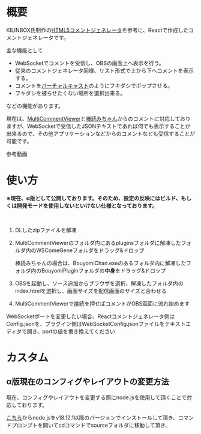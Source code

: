# 概要
KILINBOX氏制作の[HTML5コメントジェネレータ](https://www.kilinbox.net/2016/01/HCG.html)を参考に、Reactで作成したコメントジェネレータです。

主な機能として

- WebSocketでコメントを受信し、OBSの画面上へ表示を行う。
- 従来のコメントジェネレータ同様、リスト形式で上から下へコメントを表示する。
- コメントを[バーチャルキャスト](https://virtualcast.jp/)のようにフキダシでポップさせる。
- フキダシを被らせたくない場所を選択出来る。

などの機能があります。

現在は、[MultiCommentViewer](https://ryu-s.github.io/app/multicommentviewer)と[棒読みちゃん](https://chi.usamimi.info/Program/Application/BouyomiChan/)からのコメントに対応しておりますが、WebSocketで受信したJSONテキストであれば何でも表示することが出来るので、その他アプリケーションなどからのコメントなども受信することが可能です。

参考動画

# 使い方
**※現在、α版として公開しております。そのため、設定の反映にはビルド、もしくは開発モードを使用しないといけない仕様となっております。**

<br>

1. DLしたzipファイルを解凍
2. MultiCommentViewerのフォルダ内にあるpluginsフォルダに解凍したフォルダ内のWSComeGeneフォルダをドラッグ&ドロップ

    棒読みちゃんの場合は、BouyomiChan.exeのあるフォルダ内に解凍したフォルダ内のBouyomiPluginフォルダの**中身**をドラッグ&ドロップ
3. OBSを起動し、ソース追加からブラウザを選択、解凍したフォルダ内のindex.htmlを選択し、画面サイズを配信画面のサイズと合わせる
4. MultiCommentViewerで接続を押せばコメントがOBS画面に流れ始めます

WebSocketポートを変更したい場合、Reactコメントジェネレータ側はConfig.jsonを、プラグイン側はWebSocketConfig.jsonファイルをテキストエディタで開き、portの値を書き換えてください

# カスタム
## α版現在のコンフィグやレイアウトの変更方法
現在、コンフィグやレイアウトを変更する際にnode.jsを使用して頂くことで対応しております。

[こちら](https://nodejs.org/ja/download/)からnode.jsをv18.12.1以降のバージョンでインストールして頂き、コマンドプロンプトを開いてcdコマンドでsourceフォルダに移動して頂き、

